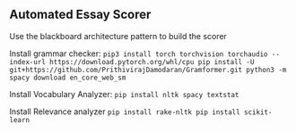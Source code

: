 ## Automated Essay Scorer

Use the blackboard architecture pattern to build the scorer



Install grammar checker:
`
pip3 install torch torchvision torchaudio --index-url https://download.pytorch.org/whl/cpu
pip install -U git+https://github.com/PrithivirajDamodaran/Gramformer.git
python3 -m spacy download en_core_web_sm
`

Install Vocabulary Analyzer:
`pip install nltk spacy textstat`

Install Relevance analyzer
`pip install rake-nltk
pip install scikit-learn`

